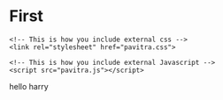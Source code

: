 # First
<html lang="en">
<head>
    <meta charset="UTF-8">
    <meta http-equiv="X-UA-Compatible" content="IE=edge">
    <meta name="viewport" content="width=device-width, initial-scale=1.0">
    <meta name="description" content="This is description">
    <meta name="keywords" content="html, html tutorials, web development">
    <meta name="robots" content="INDEX, FOLLOW">
    <title>This is title</title>

    <!-- This is how you include external css -->
    <link rel="stylesheet" href="pavitra.css">

    <!-- This is how you include external Javascript -->
    <script src="pavitra.js"></script>
</head>
<body>
    hello harry                                                             
</body>
</html>
